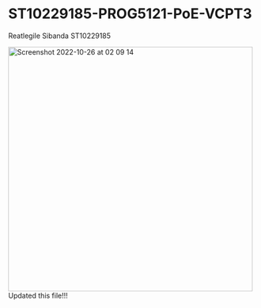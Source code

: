 # ST10229185-PROG5121-PoE-VCPT3
Reatlegile Sibanda ST10229185

<img width="494" alt="Screenshot 2022-10-26 at 02 09 14" src="https://user-images.githubusercontent.com/104831709/197904729-132fe966-a47e-486d-8c15-49d9ad245c86.png">
Updated this file!!!
